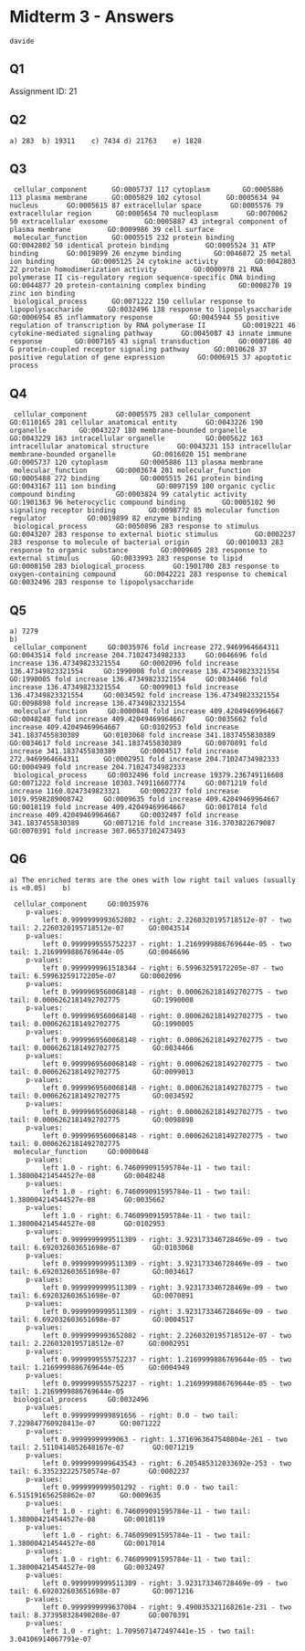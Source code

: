 # Midterm 3 - Answers

`davide`

## Q1
 Assignment ID: 21

## Q2
	a) 283	b) 19311	c) 7434	d) 21763	e) 1828

## Q3

	 cellular_component		 GO:0005737 117 cytoplasm		 GO:0005886 113 plasma membrane		 GO:0005829 102 cytosol		 GO:0005634 94 nucleus		 GO:0005615 87 extracellular space		 GO:0005576 79 extracellular region		 GO:0005654 70 nucleoplasm		 GO:0070062 50 extracellular exosome		 GO:0005887 43 integral component of plasma membrane		 GO:0009986 39 cell surface
	 molecular_function		 GO:0005515 232 protein binding		 GO:0042802 50 identical protein binding		 GO:0005524 31 ATP binding		 GO:0019899 26 enzyme binding		 GO:0046872 25 metal ion binding		 GO:0005125 24 cytokine activity		 GO:0042803 22 protein homodimerization activity		 GO:0000978 21 RNA polymerase II cis-regulatory region sequence-specific DNA binding		 GO:0044877 20 protein-containing complex binding		 GO:0008270 19 zinc ion binding
	 biological_process		 GO:0071222 150 cellular response to lipopolysaccharide		 GO:0032496 138 response to lipopolysaccharide		 GO:0006954 85 inflammatory response		 GO:0045944 55 positive regulation of transcription by RNA polymerase II		 GO:0019221 46 cytokine-mediated signaling pathway		 GO:0045087 43 innate immune response		 GO:0007165 43 signal transduction		 GO:0007186 40 G protein-coupled receptor signaling pathway		 GO:0010628 37 positive regulation of gene expression		 GO:0006915 37 apoptotic process
## Q4

	 cellular_component		  GO:0005575 283 cellular_component		  GO:0110165 281 cellular anatomical entity		  GO:0043226 190 organelle		  GO:0043227 180 membrane-bounded organelle		  GO:0043229 163 intracellular organelle		  GO:0005622 163 intracellular anatomical structure		  GO:0043231 153 intracellular membrane-bounded organelle		  GO:0016020 151 membrane		  GO:0005737 120 cytoplasm		  GO:0005886 113 plasma membrane
	 molecular_function		  GO:0003674 281 molecular_function		  GO:0005488 272 binding		  GO:0005515 261 protein binding		  GO:0043167 111 ion binding		  GO:0097159 100 organic cyclic compound binding		  GO:0003824 99 catalytic activity		  GO:1901363 96 heterocyclic compound binding		  GO:0005102 90 signaling receptor binding		  GO:0098772 85 molecular function regulator		  GO:0019899 82 enzyme binding
	 biological_process		  GO:0050896 283 response to stimulus		  GO:0043207 283 response to external biotic stimulus		  GO:0002237 283 response to molecule of bacterial origin		  GO:0010033 283 response to organic substance		  GO:0009605 283 response to external stimulus		  GO:0033993 283 response to lipid		  GO:0008150 283 biological_process		  GO:1901700 283 response to oxygen-containing compound		  GO:0042221 283 response to chemical		  GO:0032496 283 response to lipopolysaccharide
## Q5

	a) 7279
	b)
	 cellular_component		GO:0035976 fold increase 272.9469964664311		GO:0043514 fold increase 204.71024734982333		GO:0046696 fold increase 136.47349823321554		GO:0002096 fold increase 136.47349823321554		GO:1990008 fold increase 136.47349823321554		GO:1990005 fold increase 136.47349823321554		GO:0034466 fold increase 136.47349823321554		GO:0099013 fold increase 136.47349823321554		GO:0034592 fold increase 136.47349823321554		GO:0098898 fold increase 136.47349823321554
	 molecular_function		GO:0000048 fold increase 409.42049469964667		GO:0048248 fold increase 409.42049469964667		GO:0035662 fold increase 409.42049469964667		GO:0102953 fold increase 341.1837455830389		GO:0103068 fold increase 341.1837455830389		GO:0034617 fold increase 341.1837455830389		GO:0070891 fold increase 341.1837455830389		GO:0004517 fold increase 272.9469964664311		GO:0002951 fold increase 204.71024734982333		GO:0004949 fold increase 204.71024734982333
	 biological_process		GO:0032496 fold increase 19379.236749116608		GO:0071222 fold increase 10303.749116607774		GO:0071219 fold increase 1160.0247349823321		GO:0002237 fold increase 1019.9598289008742		GO:0009635 fold increase 409.42049469964667		GO:0018119 fold increase 409.42049469964667		GO:0017014 fold increase 409.42049469964667		GO:0032497 fold increase 341.1837455830389		GO:0071216 fold increase 316.3703822679087		GO:0070391 fold increase 307.06537102473493
## Q6
	a) The enriched terms are the ones with low right tail values (usually is <0.05)	b)

	 cellular_component		GO:0035976
		p-values:
			left 0.9999999993652802 - right: 2.2260320195718512e-07 - two tail: 2.2260320195718512e-07		GO:0043514
		p-values:
			left 0.9999999555752237 - right: 1.2169999886769644e-05 - two tail: 1.2169999886769644e-05		GO:0046696
		p-values:
			left 0.9999999961518344 - right: 6.59963259172205e-07 - two tail: 6.59963259172205e-07		GO:0002096
		p-values:
			left 0.9999969560068148 - right: 0.0006262181492702775 - two tail: 0.0006262181492702775		GO:1990008
		p-values:
			left 0.9999969560068148 - right: 0.0006262181492702775 - two tail: 0.0006262181492702775		GO:1990005
		p-values:
			left 0.9999969560068148 - right: 0.0006262181492702775 - two tail: 0.0006262181492702775		GO:0034466
		p-values:
			left 0.9999969560068148 - right: 0.0006262181492702775 - two tail: 0.0006262181492702775		GO:0099013
		p-values:
			left 0.9999969560068148 - right: 0.0006262181492702775 - two tail: 0.0006262181492702775		GO:0034592
		p-values:
			left 0.9999969560068148 - right: 0.0006262181492702775 - two tail: 0.0006262181492702775		GO:0098898
		p-values:
			left 0.9999969560068148 - right: 0.0006262181492702775 - two tail: 0.0006262181492702775
	 molecular_function		GO:0000048
		p-values:
			left 1.0 - right: 6.746099091595784e-11 - two tail: 1.380004214544527e-08		GO:0048248
		p-values:
			left 1.0 - right: 6.746099091595784e-11 - two tail: 1.380004214544527e-08		GO:0035662
		p-values:
			left 1.0 - right: 6.746099091595784e-11 - two tail: 1.380004214544527e-08		GO:0102953
		p-values:
			left 0.9999999999511309 - right: 3.923173346728469e-09 - two tail: 6.692032603651698e-07		GO:0103068
		p-values:
			left 0.9999999999511309 - right: 3.923173346728469e-09 - two tail: 6.692032603651698e-07		GO:0034617
		p-values:
			left 0.9999999999511309 - right: 3.923173346728469e-09 - two tail: 6.692032603651698e-07		GO:0070891
		p-values:
			left 0.9999999999511309 - right: 3.923173346728469e-09 - two tail: 6.692032603651698e-07		GO:0004517
		p-values:
			left 0.9999999993652802 - right: 2.2260320195718512e-07 - two tail: 2.2260320195718512e-07		GO:0002951
		p-values:
			left 0.9999999555752237 - right: 1.2169999886769644e-05 - two tail: 1.2169999886769644e-05		GO:0004949
		p-values:
			left 0.9999999555752237 - right: 1.2169999886769644e-05 - two tail: 1.2169999886769644e-05
	 biological_process		GO:0032496
		p-values:
			left 0.9999999999891656 - right: 0.0 - two tail: 7.229847760928413e-07		GO:0071222
		p-values:
			left 0.99999999999063 - right: 1.3716963647540804e-261 - two tail: 2.5110414852648167e-07		GO:0071219
		p-values:
			left 0.9999999999643543 - right: 6.205485312033692e-253 - two tail: 6.335232225750574e-07		GO:0002237
		p-values:
			left 0.9999999999501292 - right: 0.0 - two tail: 6.515191656258862e-07		GO:0009635
		p-values:
			left 1.0 - right: 6.746099091595784e-11 - two tail: 1.380004214544527e-08		GO:0018119
		p-values:
			left 1.0 - right: 6.746099091595784e-11 - two tail: 1.380004214544527e-08		GO:0017014
		p-values:
			left 1.0 - right: 6.746099091595784e-11 - two tail: 1.380004214544527e-08		GO:0032497
		p-values:
			left 0.9999999999511309 - right: 3.923173346728469e-09 - two tail: 6.692032603651698e-07		GO:0071216
		p-values:
			left 0.9999999999637004 - right: 9.490035321168261e-231 - two tail: 8.373958328490208e-07		GO:0070391
		p-values:
			left 1.0 - right: 1.7095071472497441e-15 - two tail: 3.04106914067791e-07